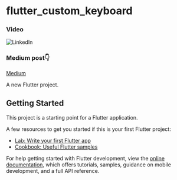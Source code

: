 # flutter_custom_keyboard

### Video
![LinkedIn](https://www.linkedin.com/feed/update/ugcPost:6932668776475684864)
### Medium post👇
[Medium](https://augustinevickky.medium.com/flutter-one-time-password-screen-without-plugin-e8517df423d5)


A new Flutter project.

## Getting Started

This project is a starting point for a Flutter application.

A few resources to get you started if this is your first Flutter project:

- [Lab: Write your first Flutter app](https://docs.flutter.dev/get-started/codelab)
- [Cookbook: Useful Flutter samples](https://docs.flutter.dev/cookbook)

For help getting started with Flutter development, view the
[online documentation](https://docs.flutter.dev/), which offers tutorials,
samples, guidance on mobile development, and a full API reference.
